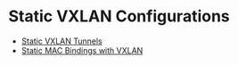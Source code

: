 # Static VXLAN Configurations

-   [Static VXLAN Tunnels](Static_VXLAN_Tunnels)
-   [Static MAC Bindings with VXLAN](Static_MAC_Bindings_with_VXLAN)
